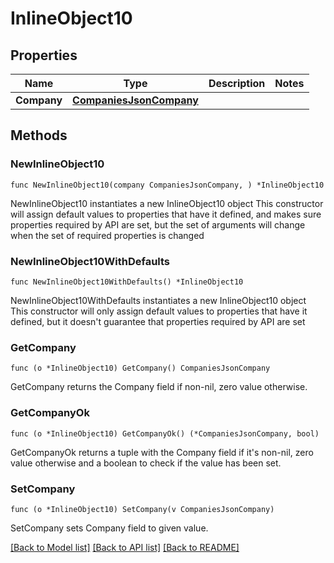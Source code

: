 # InlineObject10

## Properties

Name | Type | Description | Notes
------------ | ------------- | ------------- | -------------
**Company** | [**CompaniesJsonCompany**](_companies_json_company.md) |  | 

## Methods

### NewInlineObject10

`func NewInlineObject10(company CompaniesJsonCompany, ) *InlineObject10`

NewInlineObject10 instantiates a new InlineObject10 object
This constructor will assign default values to properties that have it defined,
and makes sure properties required by API are set, but the set of arguments
will change when the set of required properties is changed

### NewInlineObject10WithDefaults

`func NewInlineObject10WithDefaults() *InlineObject10`

NewInlineObject10WithDefaults instantiates a new InlineObject10 object
This constructor will only assign default values to properties that have it defined,
but it doesn't guarantee that properties required by API are set

### GetCompany

`func (o *InlineObject10) GetCompany() CompaniesJsonCompany`

GetCompany returns the Company field if non-nil, zero value otherwise.

### GetCompanyOk

`func (o *InlineObject10) GetCompanyOk() (*CompaniesJsonCompany, bool)`

GetCompanyOk returns a tuple with the Company field if it's non-nil, zero value otherwise
and a boolean to check if the value has been set.

### SetCompany

`func (o *InlineObject10) SetCompany(v CompaniesJsonCompany)`

SetCompany sets Company field to given value.



[[Back to Model list]](../README.md#documentation-for-models) [[Back to API list]](../README.md#documentation-for-api-endpoints) [[Back to README]](../README.md)


